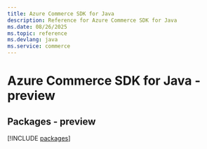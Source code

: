 ```yaml
---
title: Azure Commerce SDK for Java
description: Reference for Azure Commerce SDK for Java
ms.date: 08/26/2025
ms.topic: reference
ms.devlang: java
ms.service: commerce
---
```

# Azure Commerce SDK for Java - preview
## Packages - preview
[!INCLUDE [packages](commerce-index.md)]
